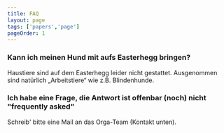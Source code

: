 ```yaml
---
title: FAQ
layout: page
tags: ['papers','page']
pageOrder: 1
---
```

### Kann ich meinen Hund mit aufs Easterhegg bringen?

Haustiere sind auf dem Easterhegg leider nicht gestattet. Ausgenommen sind natürlich „Arbeitstiere“ wie z.B. Blindenhunde.

### Ich habe eine Frage, die Antwort ist offenbar (noch) nicht "frequently asked"

Schreib' bitte eine Mail an das Orga-Team (Kontakt unten).